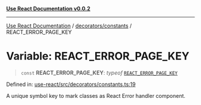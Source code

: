 [**Use React Documentation v0.0.2**](../../../README.md)

***

[Use React Documentation](../../../modules.md) / [decorators/constants](../README.md) / REACT\_ERROR\_PAGE\_KEY

# Variable: REACT\_ERROR\_PAGE\_KEY

> `const` **REACT\_ERROR\_PAGE\_KEY**: *typeof* [`REACT_ERROR_PAGE_KEY`](REACT_ERROR_PAGE_KEY.md)

Defined in: [use-react/src/decorators/constants.ts:19](https://github.com/stonemjs/use-react/blob/a85b32b76e105a7bc655ce084e0841ade8b0df8a/src/decorators/constants.ts#L19)

A unique symbol key to mark classes as React Error handler component.

